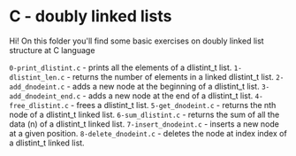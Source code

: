 # C - doubly linked lists

Hi! On this folder you'll find some basic exercises on doubly linked list structure at C language

`0-print_dlistint.c` - prints all the elements of a dlistint_t list.
`1-dlistint_len.c` - returns the number of elements in a linked dlistint_t list.
`2-add_dnodeint.c` - adds a new node at the beginning of a dlistint_t list.
`3-add_dnodeint_end.c` - adds a new node at the end of a dlistint_t list.
`4-free_dlistint.c` - frees a dlistint_t list.
`5-get_dnodeint.c` - returns the nth node of a dlistint_t linked list.
`6-sum_dlistint.c` - returns the sum of all the data (n) of a dlistint_t linked list.
`7-insert_dnodeint.c` - inserts a new node at a given position.
`8-delete_dnodeint.c` - deletes the node at index index of a dlistint_t linked list.

